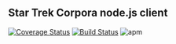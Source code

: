Star Trek Corpora node.js client
---

[![Coverage Status](https://coveralls.io/repos/github/MaximeGir/StarTrekCorporaNPM/badge.svg?branch=master)](https://coveralls.io/github/MaximeGir/StarTrekCorporaNPM?branch=master)
[![Build Status](https://travis-ci.org/MaximeGir/StarTrekCorporaNPM.svg?branch=master)](https://travis-ci.org/MaximeGir/StarTrekCorporaNPM)
![apm](https://img.shields.io/apm/l/vim-mode.svg)


